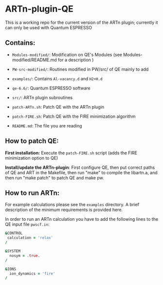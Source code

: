 # ARTn-plugin-QE

This is a working repo for the current version of the ARTn plugin; currently it can only be used with Quantum ESPRESSO    

## Contains:

- `Modules-modified/`: Modification on QE's Modules (see Modules-modified/README.md for a description )  

- `PW-src-modified/`: Routines modified in PW/src/ of QE mainly to add  


- `examples/`: Contains `Al-vacancy.d` and `H2+H.d` 

- `qe-6.6/`: Quantum ESPRESSO software

- `src/`: ARTn plugin subroutines 

- `patch-ARTn.sh`: Patch QE with the ARTn plugin 

- `patch-FIRE.sh`: Patch QE with the FIRE minimization algorithm 

- `README.md`: The file you are reading 

## How to patch QE:

**First installation:**  Execute  the `patch-FIRE.sh` script (adds the FIRE minimization option to QE) 

**Install/update the ARTn-plugin**:
First configure QE, then put correct paths of QE and ART in the Makefile, then run "make" to compile the libartn.a, and then run "make patch" to patch QE and make pw.

## How to run ARTn:

For example calculations please see the `examples` directory. A brief
description of the minimum requirements is provided here.

In order to run an ARTn calculation you have to add the following
lines to the QE input file `pwscf.in`:

```fortran
&CONTROL
 calculation = 'relax' 
/

&SYSTEM
  nosym = .true. 
/

&IONS
  ion_dynamics = 'fire' 
/
```



